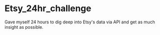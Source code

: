 # Etsy_24hr_challenge
Gave myself 24 hours to dig deep into Etsy's data via API and get as much insight as possible.
